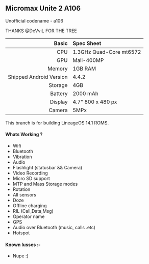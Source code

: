## Micromax Unite 2 A106
Unofficial codename - a106

THANKS @DeVviL FOR THE TREE 

Basic   | Spec Sheet
-------:|:-------------------------
CPU     | 1.3GHz Quad-Core mt6572
GPU     | Mali-400MP
Memory  | 1GB RAM
Shipped Android Version | 4.4.2
Storage | 4GB
Battery | 2000 mAh
Display | 4.7" 800 x 480 px
Camera  | 5MPx

This branch is for building LineageOS 14.1 ROMS.

#### Whats Working ?
 * Wifi
 * Bluetooth
 * Vibration
 * Audio
 * Flashlight (statusbar && Camera)
 * Video Recording
 * Micro SD support
 * MTP and Mass Storage modes
 * Rotation
 * All sensors
 * Doze
 * Offline charging
 * RIL (Call,Data,Msg)
 * Operator name
 * GPS
 * Audio over Bluetooth (music, calls .etc)
 * Hotspot

#### Known Iusses :- 
 * Nupe :)

